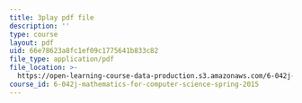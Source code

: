 ```yaml
---
title: 3play pdf file
description: ''
type: course
layout: pdf
uid: 66e78623a8fc1ef09c1775641b833c82
file_type: application/pdf
file_location: >-
  https://open-learning-course-data-production.s3.amazonaws.com/6-042j-mathematics-for-computer-science-spring-2015/66e78623a8fc1ef09c1775641b833c82_fV3v6qQ3w4A.pdf
course_id: 6-042j-mathematics-for-computer-science-spring-2015
---
```

